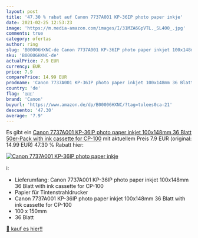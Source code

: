 ```yaml
---
layout: post
title: '47.30 % rabat auf Canon 7737A001 KP-36IP photo paper inkje'
date: 2021-02-25 12:53:23
image: 'https://m.media-amazon.com/images/I/31MZA6GpVTL._SL400_.jpg'
comments: true
category: ofertas
author: ring
slug: 'B00006HXNC-de Canon 7737A001 KP-36IP photo paper inkjet 100x148mm 36...'
sku: 'B00006HXNC-de'
actualPrice: 7.9 EUR
currency: EUR
price: 7.9
comparePrice: 14.99 EUR
prodname: 'Canon 7737A001 KP-36IP photo paper inkjet 100x148mm 36 Blatt 50er-Pack with ink cassette for CP-100'
country: 'de'
flag: '🇩🇪'
brand: 'Canon'
buyurl: 'https://www.amazon.de/dp/B00006HXNC/?tag=tolees0ca-21'
descuento: '47.30'
average: '7.9'
---
```


Es gibt ein [Canon 7737A001 KP-36IP photo paper inkjet 100x148mm 36 Blatt 50er-Pack with ink cassette for CP-100](https://www.amazon.de/dp/B00006HXNC/?tag=tolees0ca-21) mit aktuellem Preis 7.9 EUR (original: 14.99 EUR) 47.30 % Rabatt hier:

[![Canon 7737A001 KP-36IP photo paper inkje](https://m.media-amazon.com/images/I/31MZA6GpVTL._SL400_.jpg)](https://www.amazon.de/dp/B00006HXNC/?tag=tolees0ca-21)

ℹ️:

- Lieferumfang: Canon 7737A001 KP-36IP photo paper inkjet 100x148mm 36 Blatt with ink cassette for CP-100
- Papier für Tintenstrahldrucker
- Canon 7737A001 KP-36IP photo paper inkjet 100x148mm 36 Blatt with ink cassette for CP-100
- 100 x 150mm
- 36 Blatt

[🛒 kauf es hier!!](https://www.amazon.de/dp/B00006HXNC/?tag=tolees0ca-21)
